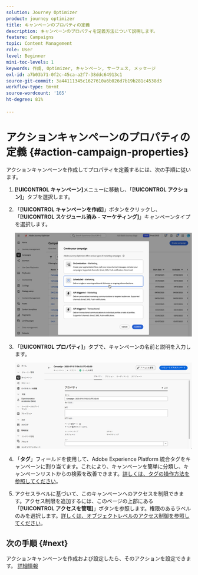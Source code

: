 ```yaml
---
solution: Journey Optimizer
product: journey optimizer
title: キャンペーンのプロパティの定義
description: キャンペーンのプロパティを定義方法について説明します。
feature: Campaigns
topic: Content Management
role: User
level: Beginner
mini-toc-levels: 1
keywords: 作成, Optimizer, キャンペーン, サーフェス, メッセージ
exl-id: a7b03b71-0f2c-45ca-a2f7-38ddc64913c1
source-git-commit: 3a44111345c1627610a6b026d7b19b281c4538d3
workflow-type: tm+mt
source-wordcount: '165'
ht-degree: 81%

---
```


# アクションキャンペーンのプロパティの定義 {#action-campaign-properties}

アクションキャンペーンを作成してプロパティを定義するには、次の手順に従います。

1. **[!UICONTROL キャンペーン]**&#x200B;メニューに移動し、「**[!UICONTROL アクション]**」タブを選択します。

1. 「**[!UICONTROL キャンペーンを作成]**」ボタンをクリックし、「**[!UICONTROL スケジュール済み - マーケティング]**」キャンペーンタイプを選択します。

   ![](assets/create-campaign-modal.png)

1. 「**[!UICONTROL プロパティ]**」タブで、キャンペーンの名前と説明を入力します。

   ![](assets/create-campaign-properties.png)

1. 「**タグ**」フィールドを使用して、Adobe Experience Platform 統合タグをキャンペーンに割り当てます。これにより、キャンペーンを簡単に分類し、キャンペーンリストからの検索を改善できます。[詳しくは、タグの操作方法を参照してください](../start/search-filter-categorize.md#tags)。

1. アクセスラベルに基づいて、このキャンペーンへのアクセスを制限できます。アクセス制限を追加するには、このページの上部にある「**[!UICONTROL アクセスを管理]**」ボタンを参照します。権限のあるラベルのみを選択します。[詳しくは、オブジェクトレベルのアクセス制御を参照してください](../administration/object-based-access.md)。

## 次の手順 {#next}

アクションキャンペーンを作成および設定したら、そのアクションを設定できます。 [詳細情報](campaign-action.md)
